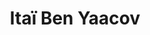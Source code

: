 ---
title: Itaï Ben Yaacov
name: Itaï Ben Yaacov
first: Itaï
last: Ben Yaacov
homepage: "https://math.univ-lyon1.fr/~begnac/"
---